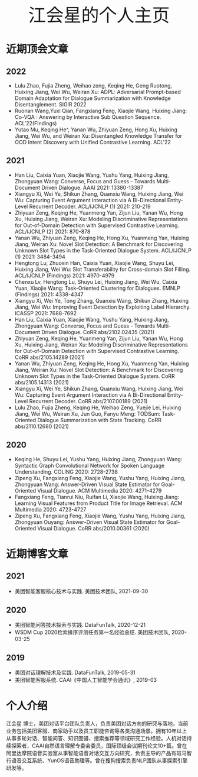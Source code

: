 <div align='center'><font size='36'>江会星的个人主页</font></div>


# 近期顶会文章

## 2022

- Lulu Zhao, Fujia Zheng, Weihao zeng, Keqing He, Geng Ruotong, Huixing Jiang, Wei Wu, Weiran Xu:
ADPL: Adversarial Prompt-based Domain Adaptation for Dialogue Summarization with Knowledge Disentanglement. SIGIR 2022
- Ruonan Wang,Yuxi Qian, Fangxiang Feng, Xiaojie Wang, Huixing Jiang:
Co-VQA : Answering by Interactive Sub Question Sequence. ACL'22(Findings)
- Yutao Mu, Keqing He^, Yanan Wu, Zhiyuan Zeng, Hong Xu, Huixing Jiang, Wei Wu, and Weiran Xu:
Disentangled Knowledge Transfer for OOD Intent Discovery with Unified Contrastive Learning. ACL'22

## 2021

- Han Liu, Caixia Yuan, Xiaojie Wang, Yushu Yang, Huixing Jiang, Zhongyuan Wang:
Converse, Focus and Guess - Towards Multi-Document Driven Dialogue. AAAI 2021: 13380-13387
- Xiangyu Xi, Wei Ye, Shikun Zhang, Quanxiu Wang, Huixing Jiang, Wei Wu:
Capturing Event Argument Interaction via A Bi-Directional Entity-Level Recurrent Decoder. ACL/IJCNLP (1) 2021: 210-219
- Zhiyuan Zeng, Keqing He, Yuanmeng Yan, Zijun Liu, Yanan Wu, Hong Xu, Huixing Jiang, Weiran Xu:
Modeling Discriminative Representations for Out-of-Domain Detection with Supervised Contrastive Learning. ACL/IJCNLP (2) 2021: 870-878
- Yanan Wu, Zhiyuan Zeng, Keqing He, Hong Xu, Yuanmeng Yan, Huixing Jiang, Weiran Xu:
Novel Slot Detection: A Benchmark for Discovering Unknown Slot Types in the Task-Oriented Dialogue System. ACL/IJCNLP (1) 2021: 3484-3494
- Hengtong Lu, Zhuoxin Han, Caixia Yuan, Xiaojie Wang, Shuyu Lei, Huixing Jiang, Wei Wu:
Slot Transferability for Cross-domain Slot Filling. ACL/IJCNLP (Findings) 2021: 4970-4979
- Chenxu Lv, Hengtong Lu, Shuyu Lei, Huixing Jiang, Wei Wu, Caixia Yuan, Xiaojie Wang:
Task-Oriented Clustering for Dialogues. EMNLP (Findings) 2021: 4338-4347
- Xiangyu Xi, Wei Ye, Tong Zhang, Quanxiu Wang, Shikun Zhang, Huixing Jiang, Wei Wu:
Improving Event Detection by Exploiting Label Hierarchy. ICASSP 2021: 7688-7692
- Han Liu, Caixia Yuan, Xiaojie Wang, Yushu Yang, Huixing Jiang, Zhongyuan Wang:
Converse, Focus and Guess - Towards Multi-Document Driven Dialogue. CoRR abs/2102.02435 (2021)
- Zhiyuan Zeng, Keqing He, Yuanmeng Yan, Zijun Liu, Yanan Wu, Hong Xu, Huixing Jiang, Weiran Xu:
Modeling Discriminative Representations for Out-of-Domain Detection with Supervised Contrastive Learning. CoRR abs/2105.14289 (2021)
- Yanan Wu, Zhiyuan Zeng, Keqing He, Hong Xu, Yuanmeng Yan, Huixing Jiang, Weiran Xu:
Novel Slot Detection: A Benchmark for Discovering Unknown Slot Types in the Task-Oriented Dialogue System. CoRR abs/2105.14313 (2021)
- Xiangyu Xi, Wei Ye, Shikun Zhang, Quanxiu Wang, Huixing Jiang, Wei Wu:
Capturing Event Argument Interaction via A Bi-Directional Entity-Level Recurrent Decoder. CoRR abs/2107.00189 (2021)
- Lulu Zhao, Fujia Zheng, Keqing He, Weihao Zeng, Yuejie Lei, Huixing Jiang, Wei Wu, Weiran Xu, Jun Guo, Fanyu Meng:
TODSum: Task-Oriented Dialogue Summarization with State Tracking. CoRR abs/2110.12680 (2021)

## 2020

- Keqing He, Shuyu Lei, Yushu Yang, Huixing Jiang, Zhongyuan Wang:
Syntactic Graph Convolutional Network for Spoken Language Understanding. COLING 2020: 2728-2738
- Zipeng Xu, Fangxiang Feng, Xiaojie Wang, Yushu Yang, Huixing Jiang, Zhongyuan Wang:
Answer-Driven Visual State Estimator for Goal-Oriented Visual Dialogue. ACM Multimedia 2020: 4271-4279
- Fangxiang Feng, Tianrui Niu, Ruifan Li, Xiaojie Wang, Huixing Jiang:
Learning Visual Features from Product Title for Image Retrieval. ACM Multimedia 2020: 4723-4727
- Zipeng Xu, Fangxiang Feng, Xiaojie Wang, Yushu Yang, Huixing Jiang, Zhongyuan Ouyang:
Answer-Driven Visual State Estimator for Goal-Oriented Visual Dialogue. CoRR abs/2010.00361 (2020)

# 近期博客文章

## 2021

- 美团智能客服核心技术与实践. 美团技术团队, 2021-09-30

## 2020

- 美团智能问答技术探索与实践. DataFunTalk, 2020-12-21
- WSDM Cup 2020检索排序评测任务第一名经验总结. 美团技术团队, 2020-03-25

## 2019

- 美团对话理解技术及实践. DataFunTalk, 2019-05-31
- 美团智能客服系统. CAAI《中国人工智能学会通讯》, 2019-03

# 个人介绍

江会星 博士，美团对话平台团队负责人，负责美团对话方向的研究与落地，当前业务包括美团客服、商家助手以及员工职能咨询等各类沟通场景。拥有10年以上从事多轮对话、智能问答、知识图谱、搜索推荐等领域研究工作经验。人机对话持续探索者，CAAI自然语言理解专委会委员，国际顶级会议期刊论文10+篇。曾在阿里达摩院语音实验室从事智能语音对话交互方向研究，负责主导的产品有斑马智行语音交互系统、YunOS语音助理等。曾在搜狗搜索负责NLP团队从事探索引擎研发等。
